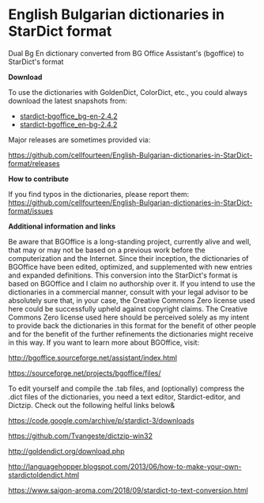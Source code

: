 # English Bulgarian dictionaries in StarDict format
Dual Bg En dictionary converted from BG Office Assistant's (bgoffice) to StarDict's format

**Download**

To use the dictionaries with GoldenDict, ColorDict, etc., you could always download the latest snapshots from:

+ [stardict-bgoffice_bg-en-2.4.2](https://github.com/cellfourteen/English-Bulgarian-dictionaries-in-StarDict-format/tree/master/stardict-bgoffice_bg-en-2.4.2)
+ [stardict-bgoffice_en-bg-2.4.2](https://github.com/cellfourteen/English-Bulgarian-dictionaries-in-StarDict-format/tree/master/stardict-bgoffice_en-bg-2.4.2)

Major releases are sometimes provided via:

https://github.com/cellfourteen/English-Bulgarian-dictionaries-in-StarDict-format/releases

**How to contribute**

If you find typos in the dictionaries, please report them: https://github.com/cellfourteen/English-Bulgarian-dictionaries-in-StarDict-format/issues

**Additional information and links**

Be aware that BGOffice is a long-standing project, currently alive and well, that may or may not be based on a previous work before the computerization and the Internet. Since their inception, the dictionaries of BGOffice have been edited, optimized, and supplemented with new entries and expanded definitions. This conversion into the StarDict's format is based on BGOffice and I claim no authorship over it. If you intend to use the dictionaries in a commercial manner, consult with your legal advisor to be absolutely sure that, in your case, the Creative Commons Zero license used here could be successfully upheld against copyright claims. The Creative Commons Zero license used here should be perceived solely as my intent to provide back the dictionaries in this format for the benefit of other people and for the benefit of the further refinements the dictionaries might receive in this way. If you want to learn more about BGOffice, visit:

http://bgoffice.sourceforge.net/assistant/index.html

https://sourceforge.net/projects/bgoffice/files/

To edit yourself and compile the .tab files, and (optionally) compress the .dict files of the dictionaries, you need a text editor, Stardict-editor, and Dictzip. Check out the following helful links below&

https://code.google.com/archive/p/stardict-3/downloads

https://github.com/Tvangeste/dictzip-win32

http://goldendict.org/download.php

http://languagehopper.blogspot.com/2013/06/how-to-make-your-own-stardictoldendict.html

https://www.saigon-aroma.com/2018/09/stardict-to-text-conversion.html
